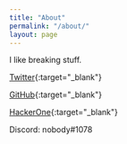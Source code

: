 ```yaml
---
title: "About"
permalink: "/about/"
layout: page
---
```


I like breaking stuff.

[Twitter](https://twitter.com/_0xnobody_){:target="_blank"}

[GitHub](https://github.com/0xnobody){:target="_blank"}

[HackerOne](https://hackerone.com/0xnobody){:target="_blank"}

Discord: nobody#1078